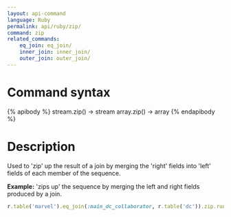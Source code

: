 ```yaml
---
layout: api-command
language: Ruby
permalink: api/ruby/zip/
command: zip
related_commands:
    eq_join: eq_join/
    inner_join: inner_join/
    outer_join: outer_join/
---
```


# Command syntax #

{% apibody %}
stream.zip() &rarr; stream
array.zip() &rarr; array
{% endapibody %}

# Description #

Used to 'zip' up the result of a join by merging the 'right' fields into 'left' fields of each member of the sequence.

__Example:__ 'zips up' the sequence by merging the left and right fields produced by a join.

```rb
r.table('marvel').eq_join(:main_dc_collaborator, r.table('dc')).zip.run(conn)
```


